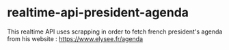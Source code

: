 # realtime-api-president-agenda

This realtime API uses scrapping in order to fetch french president's agenda from his website :
https://www.elysee.fr/agenda
